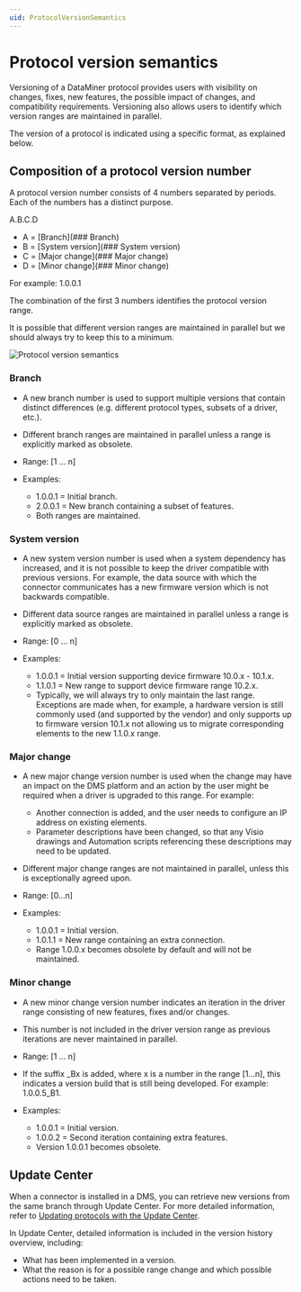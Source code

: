 ```yaml
---
uid: ProtocolVersionSemantics
---
```


# Protocol version semantics

Versioning of a DataMiner protocol provides users with visibility on changes, fixes, new features, the possible impact of changes, and compatibility requirements. Versioning also allows users to identify which version ranges are maintained in parallel.

The version of a protocol is indicated using a specific format, as explained below.

## Composition of a protocol version number

A protocol version number consists of 4 numbers separated by periods. Each of the numbers has a distinct purpose.

A.B.C.D

- A = [Branch](### Branch)
- B = [System version](### System version)
- C = [Major change](### Major change)
- D = [Minor change](### Minor change)

For example: 1.0.0.1

The combination of the first 3 numbers identifies the protocol version range.

It is possible that different version ranges are maintained in parallel but we should always try to keep this to a minimum.

![Protocol version semantics](~/develop/images/Connector_Version_Semantic.png)

### Branch

- A new branch number is used to support multiple versions that contain distinct differences (e.g. different protocol types, subsets of a driver, etc.).
- Different branch ranges are maintained in parallel unless a range is explicitly marked as obsolete.
- Range: [1 ... n]
- Examples:

  - 1.0.0.1 = Initial branch.
  - 2.0.0.1 = New branch containing a subset of features.
  - Both ranges are maintained.

### System version

- A new system version number is used when a system dependency has increased, and it is not possible to keep the driver compatible with previous versions. For example, the data source with which the connector communicates has a new firmware version which is not backwards compatible.

- Different data source ranges are maintained in parallel unless a range is explicitly marked as obsolete.
- Range: [0 ... n]
- Examples:

  - 1.0.0.1 = Initial version supporting device firmware 10.0.x - 10.1.x.
  - 1.1.0.1 = New range to support device firmware range 10.2.x.
  - Typically, we will always try to only maintain the last range. Exceptions are made when, for example, a hardware version is still commonly used (and supported by the vendor) and only supports up to firmware version 10.1.x not allowing us to migrate corresponding elements to the new 1.1.0.x range.

### Major change

- A new major change version number is used when the change may have an impact on the DMS platform and an action by the user might be required when a driver is upgraded to this range. For example:

  - Another connection is added, and the user needs to configure an IP address on existing elements.
  - Parameter descriptions have been changed, so that any Visio drawings and Automation scripts referencing these descriptions may need to be updated.

- Different major change ranges are not maintained in parallel, unless this is exceptionally agreed upon.
- Range: [0...n]
- Examples:

  - 1.0.0.1 = Initial version.
  - 1.0.1.1 = New range containing an extra connection.
  - Range 1.0.0.x becomes obsolete by default and will not be maintained.

### Minor change

- A new minor change version number indicates an iteration in the driver range consisting of new features, fixes and/or changes.
- This number is not included in the driver version range as previous iterations are never maintained in parallel.
- Range:  [1 ... n]
- If the suffix _Bx is added, where x is a number in the range [1...n], this indicates a version build that is still being developed. For example: 1.0.0.5_B1.
- Examples:

  - 1.0.0.1 = Initial version.
  - 1.0.0.2 = Second iteration containing extra features.
  - Version 1.0.0.1 becomes obsolete.

## Update Center

When a connector is installed in a DMS, you can retrieve new versions from the same branch through Update Center. For more detailed information, refer to [Updating protocols with the Update Center](xref:Adding_a_protocol_or_protocol_version_to_your_DataMiner_System#updating-protocols-with-the-update-center).

In Update Center, detailed information is included in the version history overview, including:

- What has been implemented in a version.
- What the reason is for a possible range change and which possible actions need to be taken.
